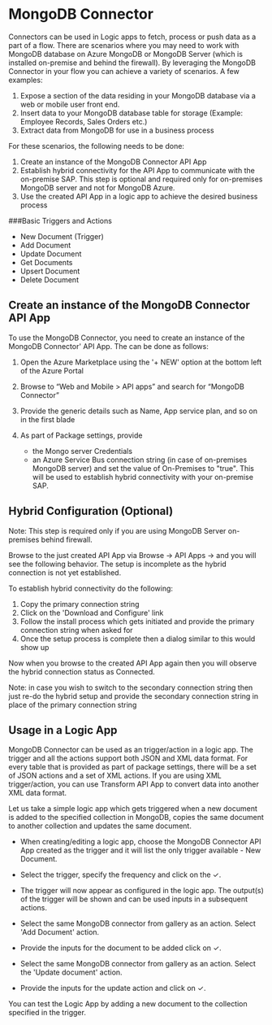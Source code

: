 <properties 
   pageTitle="MongoDB Connector" 
   description="How to use the MongoDB Connector" 
   services="app-service-logic" 
   documentationCenter=".net,nodejs,java" 
   authors="dwrede" 
   manager="dwrede" 
   editor=""/>

<tags
   ms.service="app-service-logic"
   ms.devlang="multiple"
   ms.topic="article"
   ms.tgt_pltfrm="na"
   ms.workload="integration" 
   ms.date="03/20/2015"
   ms.author="sutalasi"/>


# MongoDB Connector #

Connectors can be used in Logic apps to fetch, process or push data as a part of a flow. There are scenarios where you may need to work with MongoDB database on Azure MongoDB or MongoDB Server (which is installed on-premise and behind the firewall). By leveraging the MongoDB Connector in your flow you can achieve a variety of scenarios. A few examples:  

1.	Expose a section of the data residing in your MongoDB database via a web or mobile user front end.
2.	Insert data to your MongoDB database table for storage (Example: Employee Records, Sales Orders etc.)
3.	Extract data from MongoDB for use in a business process

For these scenarios, the following needs to be done: 

1. Create an instance of the MongoDB Connector API App
2. Establish hybrid connectivity for the API App to communicate with the on-premise SAP. This step is optional and required only for on-premises MongoDB server and not for MongoDB Azure.
3. Use the created API App in a logic app to achieve the desired business process

###Basic Triggers and Actions
		
- New Document (Trigger)
- Add Document
- Update Document
- Get Documents
- Upsert Document
- Delete Document


## Create an instance of the MongoDB Connector API App ##

To use the MongoDB Connector, you need to create an instance of the MongoDB Connector' API App. The can be done as follows:

1. Open the Azure Marketplace using the '+ NEW' option at the bottom left of the Azure Portal
2. Browse to “Web and Mobile > API apps” and search for “MongoDB Connector”
3. Provide the generic details such as Name, App service plan, and so on in the first blade
4. As part of Package settings, provide

    - the Mongo server Credentials
    - an Azure Service Bus connection string (in case of on-premises MongoDB server) and set the value of On-Premises to "true". This will be used to establish hybrid connectivity with your on-premise SAP. 

## Hybrid Configuration (Optional) ##

Note: This step is required only if you are using MongoDB Server on-premises behind firewall.

Browse to the just created API App via Browse -> API Apps -> <Name of the API App just created> and you will see the following behavior. The setup is incomplete as the hybrid connection is not yet established.


To establish hybrid connectivity do the following:

1. Copy the primary connection string
2. Click on the 'Download and Configure' link
3. Follow the install process which gets initiated and provide the primary connection string when asked for
4. Once the setup process is complete then a dialog similar to this would show up



Now when you browse to the created API App again then you will observe the hybrid connection status as Connected. 


Note: in case you wish to switch to the secondary connection string then just re-do the hybrid setup and provide the secondary connection string in place of the primary connection string  

## Usage in a Logic App ##

MongoDB Connector can be used as an trigger/action in a logic app. The trigger and all the actions support both JSON and XML data format. For every table that is provided as part of package settings, there will be a set of JSON actions and a set of XML actions. If you are using XML trigger/action, you can use Transform API App to convert data into another XML data format. 

Let us take a simple logic app which gets triggered when a new document is added to the specified collection in MongoDB, copies the same document to another collection and updates the same document.



-  When creating/editing a logic app, choose the MongoDB Connector API App created as the trigger and it will list the only trigger available - New Document.



- Select the trigger, specify the frequency and click on the ✓.





- The trigger will now appear as configured in the logic app. The output(s) of the trigger will be shown and can be used inputs in a subsequent actions. 


- Select the same MongoDB connector from gallery as an action. Select 'Add Document' action.




- Provide the inputs for the document to be added click on ✓. 





- Select the same MongoDB connector from gallery as an action. Select the 'Update document' action.





- Provide the inputs for the update action and click on ✓. 


You can test the Logic App by adding a new document to the collection specified in the trigger.

<!--Image references-->



